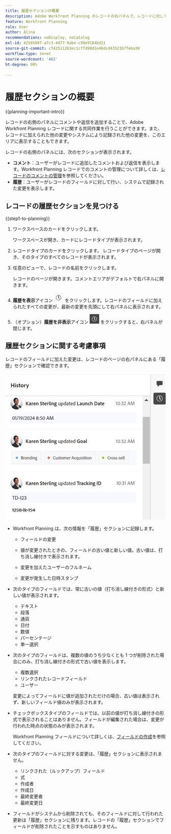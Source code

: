 ```yaml
---
title: 履歴セクションの概要
description: Adobe Workfront Planning のレコードの右パネルで、レコードに対して行われ、システムによって記録された変更を確認できます。
feature: Workfront Planning
role: User
author: Alina
recommendations: noDisplay, noCatalog
exl-id: 8258589f-a7c3-4d77-9abe-c99e9184bd21
source-git-commit: cf42511263ec1cffd90d1e4bdcd43521b7fe6a30
workflow-type: tm+mt
source-wordcount: '462'
ht-degree: 90%

---
```


# 履歴セクションの概要

{{planning-important-intro}}

<!--update the system updates articles when we release to open beta - check the long commenting stream article list and see articles that document where in the system we have system updates; "Workfront Planning records" should be there-->

レコードの右側のパネルにコメントや返信を追加することで、Adobe Workfront Planning レコードに関する共同作業を行うことができます。また、レコードに加えられた他の変更やシステムにより記録された他の変更を、このエリアに表示することもできます。

レコードの右側のパネルには、次のセクションが表示されます。

* **コメント**：ユーザーがレコードに追加したコメントおよび返信を表示します。Workfront Planning レコードでのコメントの管理について詳しくは、[レコードのコメントの管理](/help/quicksilver/planning/records/manage-record-comments.md)を参照してください。
* **履歴**：ユーザーがレコードのフィールドに対して行い、システムで記録された変更を表示します。

## レコードの履歴セクションを見つける

{{step1-to-planning}}

1. ワークスペースのカードをクリックします。

   ワークスペースが開き、カードにレコードタイプが表示されます。

1. レコードタイプのカードをクリックします。
レコードタイプのページが開き、そのタイプのすべてのレコードが表示されます。

1. 任意のビューで、レコードの名前をクリックします。

   レコードのページが開きます。コメントエリアがデフォルトで右パネルに開きます。
1. **履歴を表示**&#x200B;アイコン ![](assets/show-history-icon.png) をクリックします。レコードのフィールドに加えられたすべての変更が、最新の変更を先頭にして右パネルに表示されます。
1. （オプション）**履歴を非表示**&#x200B;アイコン ![](assets/hide-history-icon.png) をクリックすると、右パネルが閉じます。

## 履歴セクションに関する考慮事項

レコードのフィールドに加えた変更は、レコードのページの右パネルにある「履歴」セクションで確認できます。

![](assets/history-area-in-comments.png)

* Workfront Planning は、次の情報を「履歴」セクションに記録します。

   * フィールドの変更

   * 値が変更されたときの、フィールドの古い値と新しい値。古い値は、打ち消し線付きで表示されます。

   * 変更を加えたユーザーのフルネーム

   * 変更が発生した日時スタンプ

* 次のタイプのフィールドでは、常に古いの値（打ち消し線付きの形式）と新しい値が表示されます。

   * テキスト
   * 段落
   * 通貨
   * 日付
   * 数値
   * パーセンテージ
   * 単一選択

* 次のタイプのフィールドは、複数の値のうち少なくとも 1 つが削除された場合にのみ、打ち消し線付きの形式で古い値を表示します。

   * 複数選択
   * リンクされたレコードフィールド
   * ユーザー

  変更によってフィールドに値が追加されただけの場合、古い値は表示されず、新しいフィールド値のみが表示されます。

* チェックボックスタイプのフィールドでは、以前の値が打ち消し線付きの形式で表示されることはありません。フィールドが編集された場合は、変更が行われた時点の状態のみが表示されます。

  Workfront Planning フィールドについて詳しくは、[フィールドの作成](/help/quicksilver/planning/fields/create-fields.md)を参照してください。

* 次のタイプのフィールドに対する変更は、「履歴」セクションに表示されません。

   * リンクされた（ルックアップ）フィールド
   * 式
   * 作成者
   * 作成日
   * 最終変更者
   * 最終変更日

* フィールドがシステムから削除されても、そのフィールドに対して行われた更新は「履歴」セクションに残ります。レコードの「履歴」セクションでフィールドが削除されたことを示すものはありません。
